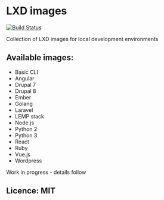 # LXD images

[![Build Status](https://travis-ci.org/drubb/lxd-images.svg?branch=master)](https://travis-ci.org/drubb/lxd-images)

Collection of LXD images for local development environments

## Available images:

* Basic CLI
* Angular
* Drupal 7
* Drupal 8
* Ember
* Golang
* Laravel
* LEMP stack
* Node.js
* Python 2
* Python 3
* React
* Ruby
* Vue.js
* Wordpress

Work in progress - details follow

## Licence: MIT
